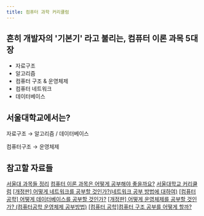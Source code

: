 ```yaml
---
title: 컴퓨터 과학 커리큘럼
---
```


## 흔히 개발자의 '기본기' 라고 불리는, 컴퓨터 이론 과목 5대장

- 자료구조
- 알고리즘
- 컴퓨터 구조 & 운영체제
- 컴퓨터 네트워크
- 데이터베이스

## 서울대학교에서는?

자료구조 → 알고리즘 / 데이터베이스

컴퓨터구조 → 운영체제

## 참고할 자료들

[서울대 과목들 정리](https://everytime.kr/381619/v/191020711)
[컴퓨터 이론 과목은 어떻게 공부해야 좋을까요?](https://www.notion.so/a638dd7a449540329222d11d91ea9a12)
[서울대학교 커리큘럼](https://cse.snu.ac.kr/sites/default/files/node--page/선수교과목연계도_20191217.jpg)
[[개정판] 어떻게 네트워크를 공부할 것인가?(네트워크 공부 방법에 대하여)](https://covenant.tistory.com/222)
[[컴퓨터 공학] 어떻게 데이터베이스를 공부할 것인가?](https://covenant.tistory.com/108?category=773722)
[[개정판] 어떻게 운영체제를 공부할 것인가? (컴퓨터공학 운영체제 공부방법)](https://covenant.tistory.com/219?category=773722)
[[컴퓨터 공학]컴퓨터 구조 공부를 어떻게 할까?](https://covenant.tistory.com/103?category=773722)
